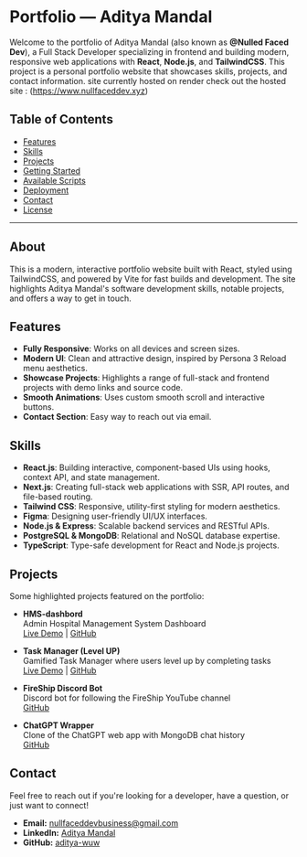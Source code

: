# Portfolio — Aditya Mandal
Welcome to the portfolio of Aditya Mandal (also known as **@Nulled Faced Dev**), a Full Stack Developer specializing in frontend and building modern, responsive web applications with **React**, **Node.js**, and **TailwindCSS**. This project is a personal portfolio website that showcases skills, projects, and contact information.
site currently hosted on render check out the hosted site : (https://www.nullfaceddev.xyz)
## Table of Contents

- [Features](#features)
- [Skills](#skills)
- [Projects](#projects)
- [Getting Started](#getting-started)
- [Available Scripts](#available-scripts)
- [Deployment](#deployment)
- [Contact](#contact)
- [License](#license)

---

## About

This is a modern, interactive portfolio website built with React, styled using TailwindCSS, and powered by Vite for fast builds and development. The site highlights Aditya Mandal's software development skills, notable projects, and offers a way to get in touch.

## Features

- **Fully Responsive**: Works on all devices and screen sizes.
- **Modern UI**: Clean and attractive design, inspired by Persona 3 Reload menu aesthetics.
- **Showcase Projects**: Highlights a range of full-stack and frontend projects with demo links and source code.
- **Smooth Animations**: Uses custom smooth scroll and interactive buttons.
- **Contact Section**: Easy way to reach out via email.

## Skills

- **React.js**: Building interactive, component-based UIs using hooks, context API, and state management.
- **Next.js**: Creating full-stack web applications with SSR, API routes, and file-based routing.
- **Tailwind CSS**: Responsive, utility-first styling for modern aesthetics.
- **Figma**: Designing user-friendly UI/UX interfaces.
- **Node.js & Express**: Scalable backend services and RESTful APIs.
- **PostgreSQL & MongoDB**: Relational and NoSQL database expertise.
- **TypeScript**: Type-safe development for React and Node.js projects.

## Projects

Some highlighted projects featured on the portfolio:

- **HMS-dashbord**  
  Admin Hospital Management System Dashboard  
  [Live Demo](https://hms-dashbord-1.onrender.com/) | [GitHub](https://github.com/aditya-wuw/HMS-Dashbord)

- **Task Manager (Level UP)**  
  Gamified Task Manager where users level up by completing tasks  
  [Live Demo](https://level-up-35in.onrender.com/) | [GitHub](https://github.com/aditya-wuw/Level-UP--Local-version---JAuth-)

- **FireShip Discord Bot**  
  Discord bot for following the FireShip YouTube channel  
  [GitHub](https://github.com/aditya-wuw/FireShipBot)

- **ChatGPT Wrapper**  
  Clone of the ChatGPT web app with MongoDB chat history  
  [GitHub](https://github.com/aditya-wuw/ChatGPT--Clone-wrapper)

## Contact

Feel free to reach out if you're looking for a developer, have a question, or just want to connect!

- **Email:** [nullfaceddevbusiness@gmail.com](mailto:nullfaceddevbusiness@gmail.com)
- **LinkedIn:** [Aditya Mandal](https://www.linkedin.com/in/aditya-mandal-a30347294/)
- **GitHub:** [aditya-wuw](https://github.com/aditya-wuw)
